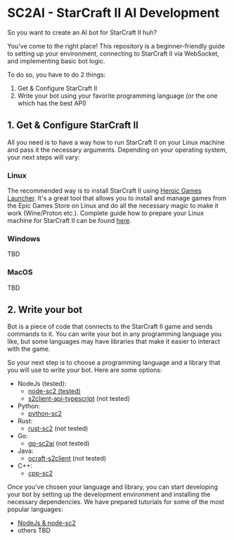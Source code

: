 # SC2AI - StarCraft II AI Development

So you want to create an AI bot for StarCraft II huh?

You've come to the right place! This repository is a beginner-friendly
guide to setting up your environment, connecting to StarCraft II via WebSocket, and implementing basic bot logic.

To do so, you have to do 2 things:

1. Get & Configure StarCraft II
2. Write your bot using your favorite programming language (or the one which has the best API)

## 1. Get & Configure StarCraft II

All you need is to have a way how to run StarCraft II on your Linux machine and pass it the necessary arguments.
Depending on your operating system, your next steps will vary:

### Linux

The recommended way is to install StarCraft II using [Heroic Games Launcher](https://heroicgameslauncher.com/). It's a
great
tool that allows you to install and manage games from the Epic Games Store on Linux and do all the necessary magic to
make it work (Wine/Proton etc.). Complete guide how to prepare your Linux machine for StarCraft II can be
found [here](./tutorials/setup-linux/README.md).

### Windows 

TBD
### MacOS

TBD

## 2. Write your bot

Bot is a piece of code that connects to the StarCraft II game and sends commands to it. You can write your bot in any
programming language you like, but some languages may have libraries that make it easier to interact with the game.


So your next step is to choose a programming language and a library that you will use to write your bot. Here are some
options:

- NodeJs (tested):
    - [node-sc2 (tested)](https://github.com/node-sc2/core/tree/wip_0.1.0)
    - [s2client-api-typescript](https://github.com/Zamiell/s2client-api-typescript) (not tested)
- Python:
    - [python-sc2](https://github.com/BurnySc2/python-sc2)
- Rust:
    - [rust-sc2](https://github.com/UltraMachine/rust-sc2) (not tested)
- Go:
    - [gp-sc2ai](https://github.com/chippydip/go-sc2ai) (not tested)
- Java:
    - [ocraft-s2client](https://github.com/ocraft/ocraft-s2client) (not tested)
- C++:
    - [cpp-sc2](https://github.com/cpp-sc2/cpp-sc2)

Once you've chosen your language and library, you can start developing your bot by setting up the development environment
and installing the necessary dependencies. We have prepared tutorials for some of the most popular languages:

- [NodeJs & node-sc2](./tutorials/bot-node/README.md)
- others TBD
